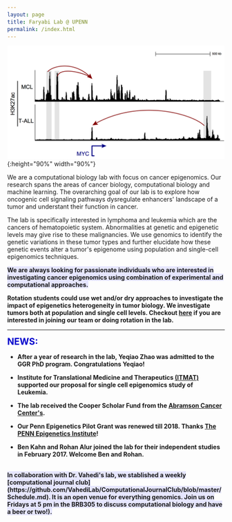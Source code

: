 ```yaml
---
layout: page
title: Faryabi Lab @ UPENN 
permalink: /index.html
---
```


![enhancer in cancer](assets/T_vs_B_MYC.png){:height="90%" width="90%"} 

We are a computational biology lab with focus on cancer epigenomics. Our research spans the areas of cancer biology, computational biology and machine learning. The overarching goal of our lab is to explore how oncogenic cell signaling pathways dysregulate enhancers' landscape of a tumor and understant their function in cancer.

The lab is specifically interested in lymphoma and leukemia which are the cancers of hematopoietic system. Abnormalities at genetic and epigenetic levels may give rise to these malignancies. We use genomics to identify the genetic variations in these tumor types and further elucidate how these genetic events alter a tumor's epigenome using population and single-cell epigenomics techniques.

<strong><span style="background-color:rgb(230, 230, 255)">We are always looking for passionate individuals who are interested in investigating cancer epigenomics using combination of experimental and computational approaches.</span><strong>   
   
Rotation students could use wet and/or dry approaches to investigate the impact of epigenetics heterogeneity in tumor biology. We investigate tumors both at population and single cell levels. Checkout [here](positions.html) if you are interested in joining our team or doing rotation in the lab. 

----
<strong><span style="font-size: 1.5em; font-weight: bold; color: #0000cc; background-color: #ffffff">NEWS:</span><strong>

+ After a year of research in the lab, Yeqiao Zhao was admitted to the GGR PhD program. Congratulations Yeqiao! 

+ Institute for Translational Medicine and Therapeutics [(ITMAT)](http://www.itmat.upenn.edu/) supported our proposal for single cell epigenomics study of Leukemia. 

+ The lab received the Cooper Scholar Fund from the [Abramson Cancer Center's](https://www.pennmedicine.org/cancer). 

+ Our Penn Epigenetics Pilot Grant was renewed till 2018. Thanks [The PENN Epigenetics Institute](https://hosting.med.upenn.edu/epigenetics/)! 

+ Ben Kahn and Rohan Alur joined the lab for their independent studies in February 2017. Welcome Ben and Rohan.

<br> 
<strong><span style="background-color:rgb(230, 230, 255)">In collaboration with Dr. Vahedi's lab, we stablished a weekly [computational journal club](https://github.com/VahediLab/ComputationalJournalClub/blob/master/Schedule.md). It is an open venue for everything genomics. Join us on Fridays at 5 pm in the BRB305 to discuss computational biology and have a beer or two!).</span><strong>

